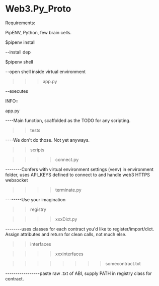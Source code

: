 # Web3.Py_Proto

Requirements:

PipENV, Python, few brain cells.




$pipenv install

--install dep 

$pipenv shell

--open shell inside virtual environment

>>>app.py

--executes 




INFO::


app.py

----Main function, scaffolded as the TODO for any scripting.



>>tests

----We don't do those. Not yet anyways.



>>scripts

>>>>connect.py

--------Confers with virtual environment settings (venv) in environment folder, uses API_KEYS defined to connect to and handle web3 HTTPS websocket

>>>>terminate.py

--------Use your imagination



>>registry

>>>>xxxDict.py

--------uses classes for each contract you'd like to register/import/dict. Assign attributes and return for clean calls, not much else.



>>interfaces

>>>>xxxinterfaces

>>>>>>>>somecontract.txt

-----------------paste raw .txt of ABI, supply PATH in registry class for contract.

